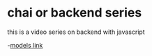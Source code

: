 # chai or backend series

this is a video series on backend with javascript

-[models link](https://www.youtube.com/redirect?event=video_description&redir_token=QUFFLUhqa2VFeFRyMVlCVnVWMGlZR0hsalp2bjc4QzhvZ3xBQ3Jtc0trRE1zTko3bUlWaDdOYTlPWVc1ak80V2dRd3BDLS1fWU1GQ1RZNTVBVjRaNjA5V2lheG82bHg4aFAtaFBBcm5PSUg3YlZYRjRLUjVZV0FXeTNkd1FPLW9UOTA4Y3N3UjQzTEM0akVPTmJ6R1hRbDB6bw&q=https%3A%2F%2Fapp.eraser.io%2Fworkspace%2FYtPqZ1VogxGy1jzIDkzj%3Forigin%3Dshare&v=9B4CvtzXRpc)